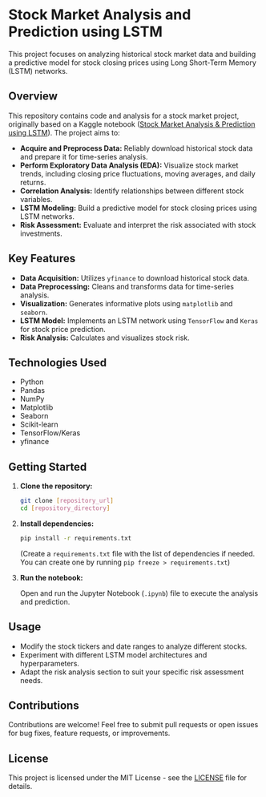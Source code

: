 # Stock Market Analysis and Prediction using LSTM

This project focuses on analyzing historical stock market data and building a predictive model for stock closing prices using Long Short-Term Memory (LSTM) networks.

## Overview

This repository contains code and analysis for a stock market project, originally based on a Kaggle notebook ([Stock Market Analysis & Prediction using LSTM](https://www.kaggle.com/code/faressayah/stock-market-analysis-prediction-using-lstm)). The project aims to:

* **Acquire and Preprocess Data:** Reliably download historical stock data and prepare it for time-series analysis.
* **Perform Exploratory Data Analysis (EDA):** Visualize stock market trends, including closing price fluctuations, moving averages, and daily returns.
* **Correlation Analysis:** Identify relationships between different stock variables.
* **LSTM Modeling:** Build a predictive model for stock closing prices using LSTM networks.
* **Risk Assessment:** Evaluate and interpret the risk associated with stock investments.

## Key Features

* **Data Acquisition:** Utilizes `yfinance` to download historical stock data.
* **Data Preprocessing:** Cleans and transforms data for time-series analysis.
* **Visualization:** Generates informative plots using `matplotlib` and `seaborn`.
* **LSTM Model:** Implements an LSTM network using `TensorFlow` and `Keras` for stock price prediction.
* **Risk Analysis:** Calculates and visualizes stock risk.

## Technologies Used

* Python
* Pandas
* NumPy
* Matplotlib
* Seaborn
* Scikit-learn
* TensorFlow/Keras
* yfinance

## Getting Started

1.  **Clone the repository:**

    ```bash
    git clone [repository_url]
    cd [repository_directory]
    ```

2.  **Install dependencies:**

    ```bash
    pip install -r requirements.txt
    ```

    (Create a `requirements.txt` file with the list of dependencies if needed. You can create one by running `pip freeze > requirements.txt`)

3.  **Run the notebook:**

    Open and run the Jupyter Notebook (`.ipynb`) file to execute the analysis and prediction.

## Usage

* Modify the stock tickers and date ranges to analyze different stocks.
* Experiment with different LSTM model architectures and hyperparameters.
* Adapt the risk analysis section to suit your specific risk assessment needs.

## Contributions

Contributions are welcome! Feel free to submit pull requests or open issues for bug fixes, feature requests, or improvements.

## License

This project is licensed under the MIT License - see the [LICENSE](LICENSE) file for details.
